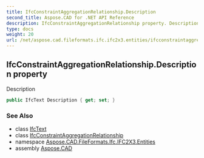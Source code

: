 ```yaml
---
title: IfcConstraintAggregationRelationship.Description
second_title: Aspose.CAD for .NET API Reference
description: IfcConstraintAggregationRelationship property. Description
type: docs
weight: 20
url: /net/aspose.cad.fileformats.ifc.ifc2x3.entities/ifcconstraintaggregationrelationship/description/
---
```

## IfcConstraintAggregationRelationship.Description property

Description

```csharp
public IfcText Description { get; set; }
```

### See Also

* class [IfcText](../../../aspose.cad.fileformats.ifc.ifc2x3.types/ifctext/)
* class [IfcConstraintAggregationRelationship](../)
* namespace [Aspose.CAD.FileFormats.Ifc.IFC2X3.Entities](../../ifcconstraintaggregationrelationship/)
* assembly [Aspose.CAD](../../../)


